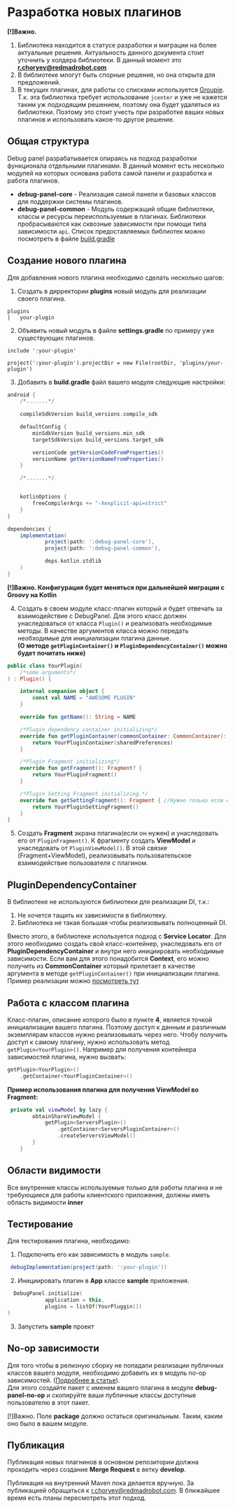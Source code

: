 # Разработка новых плагинов

**[!]Важно.**  
1. Библиотека находится в статусе разработки и миграции на более актуальные решения. 
Актуальность данного документа стоит уточнить у холдера библиотеки. В данный момент это **r.choryev@redmadrobot.com**
2. В библиотеке млогут быть спорные решения, но она открыта для предложений.
3. В текущих плагинах, для работы со списками используется [Groupie](https://github.com/lisawray/groupie).
Т.к. эта библиотека требует использование `jcenter` и уже не кажется таким уж подходящим решением, поэтому она будет удаляться из библиотеки. 
   Поэтому это стоит учесть при разработке ваших новых плагинов и использовать какое-то другое решение.


## Общая структура
Debug panel разрабатывается опираясь на подход разработки функционала отдельными плагинами.
В данный момент есть несколько модулей на которых основана работа самой панели и разработка и работа плагинов.

* **debug-panel-core** - Реализация самой панели и базовых классов для поддержки системы плагинов.
* **debug-panel-common** - Модуль содержащий общие библиотеки, классы и ресурсы переиспользуемые в плагинах.
  Библиотеки пробрасываются как сквозные зависимости при помощи типа зависимости `api`.
  Список предоставляемых библиотек можно посмотреть в файле [build.gradle](../debug-panel-common/build.gradle)

## Создание нового плагина
Для добавления нового плагина необходимо сделать несколько шагов:
1. Создать в дирректории **plugins** новый модуль для реализации своего плагина.
   
```
plugins
|   your-plugin
```
2. Объявить новый модуль в файле **settings.gradle** по примеру уже существующих плагинов.
   
```
include ':your-plugin'

project(':your-plugin').projectDir = new File(rootDir, 'plugins/your-plugin')
```
3. Добавить в **build.gradle** файл вашего модуля следующие настройки:

```groovy
android {
    /*.......*/
    
    compileSdkVersion build_versions.compile_sdk

    defaultConfig {
        minSdkVersion build_versions.min_sdk
        targetSdkVersion build_versions.target_sdk

        versionCode getVersionCodeFromProperties()
        versionName getVersionNameFromProperties()
    }

    /*.......*/


    kotlinOptions {
        freeCompilerArgs += "-Xexplicit-api=strict"
    }
}

dependencies {
    implementation(
            project(path: ':debug-panel-core'),
            project(path: ':debug-panel-common'),

            deps.kotlin.stdlib
    )
}

```
**[!]Важно. Конфигурация будет меняться при дальнейшей миграции с Groovy на Kotlin**

4. Создать в своем модуле класс-плагин который и будет отвечать за взаимодействие с DebugPanel. 
   Для этого класс должен унаследоваться от класса `Plugin()` и реализовать необходимые методы. 
   В качестве аргументов класса можно передать необходимые для инициализации плагина данные.\
   **(О методе `getPluginContainer()` и `PluginDependencyContainer()` можно будет почитать ниже)**
   
```kotlin
public class YourPlugin(
    /*some arguments*/
) : Plugin() {

    internal companion object {
        const val NAME = "AWESOME PLUGIN"
    }

    override fun getName(): String = NAME

    /*Plugin dependency container initializing*/
    override fun getPluginContainer(commonContainer: CommonContainer): PluginDependencyContainer {
        return YourPluginContainer(sharedPreferences)
    }

    /*Plugin Fragment initializing*/
    override fun getFragment(): Fragment? {
        return YourPluginFragment()
    }

    /*Plugin Setting Fragment initializing.*/ 
    override fun getSettingFragment(): Fragment { //Нужно только если есть отдельный экран для настройки плагина.
        return YourPluginSettingFragment()
    }
}
```
5. Создать **Fragment** экрана плагина(если он нужен) и унаследовать его от `PluginFragment()`.
К фрагменту создать **ViewModel** и унаследовать от `PluginViewModel()`. 
   В этой связке (Fragment+ViewModel), реализовывать пользовательское взаимодействие пользователя с плагином.
   
## PluginDependencyContainer

В библиотеке не используются библиотеки для реализации DI, т.к.:
1. Не хочется тащить их зависимости в библиотеку.
2. Библиотека не такая большая чтобы реализовывать полноценный DI.

Вместо этого, в библиотеке используется подход с **Service Locator**. 
Для этого необходимо создать свой класс-контейнер, унаследовать его от **PluginDependencyContainer** и внутри него инициировать необходимые зависимости.
Если вам для этого понадобится **Context**, его можно получить из **CommonContainer** который прилетает в качестве аргумента в методе `getPluginContainer()` при инициализации плагина.
Пример реализации можно [посмотреть тут](../plugins/accounts-plugin/src/main/kotlin/com/redmadrobot/account_plugin/plugin/AccountsPluginContainer.kt)

## Работа с классом плагина

Класс-плагин, описание которого было в пункте **4**, является точкой инициализации вашего плагина.
Поэтому доступ к данным и различным экземплярам классов нужно реализовывать через него.
Чтобу получить доступ к самому плагину, нужно использовать метод `getPlugin<YourPlugin>()`.
Например для получения контейнера зависимостей плагина, нужно вызвать:

```kotlin
getPlugin<YourPlugin>()
    .getContainer<YourPluginContainer>()
```

**Пример использования плагина для получения ViewModel во Fragment:**

```kotlin
 private val viewModel by lazy {
        obtainShareViewModel {
            getPlugin<ServersPlugin>()
                .getContainer<ServersPluginContainer>()
                .createServersViewModel()
        }
    }
```

## Области видимости

Все внутренние классы используемые только для работы плагина и не требующиеся для работы клиентского приложения, должны иметь область видимости **inner**

## Тестирование

Для тестирования плагина, необходимо:
1. Подключить его как зависимость в модуль `sample`.

```groovy
 debugImplementation(project(path: ':your-plugin'))
```

2. Инициировать плагин в **App** классе **sample** приложения.

```kotlin
  DebugPanel.initialize(
            application = this,
            plugins = listOf(YourPluggin())
)
```

3. Запустить **sample** проект

## No-op зависимости

Для того чтобы в релизную сборку не попадали реализации публичных классов вашего модуля, необходимо добавить их в модуль no-op зависимостей.
([Подробнее в статье](https://medium.com/@orhanobut/no-op-versions-for-dev-tools-b0a865934398)). \
Для этого создайте пакет с именем вашего плагина в модуле **debug-panel-no-op** и скопируйте ваши публичные классы доступные пользователю в этот пакет.

[!]Важно. Поле **package** должно остаться оригинальным. 
Таким, каким оно было в вашем модуле.

## Публикация

Публикация новых плагнинов в основном репозитории должна проходить через создание **Merge Request** в ветку **develop**.

Публикация на внутренний Maven пока делается вручную. 
За публикацией обращаться к r.choryev@redmadrobot.com.
В ближайшее время есть планы пересмотреть этот подход.
